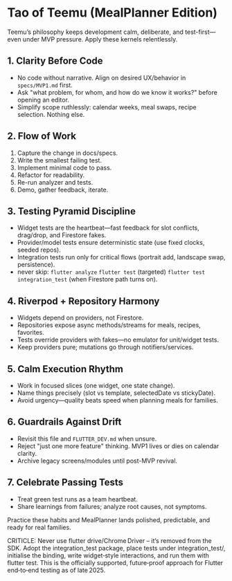 # Tao of Teemu (MealPlanner Edition)

Teemu’s philosophy keeps development calm, deliberate, and test-first—even under MVP pressure. Apply these kernels relentlessly.

## 1. Clarity Before Code
- No code without narrative. Align on desired UX/behavior in `specs/MVP1.md` first.
- Ask "what problem, for whom, and how do we know it works?" before opening an editor.
- Simplify scope ruthlessly: calendar weeks, meal swaps, recipe selection. Nothing else.

## 2. Flow of Work
1. Capture the change in docs/specs.
2. Write the smallest failing test.
3. Implement minimal code to pass.
4. Refactor for readability.
5. Re-run analyzer and tests.
6. Demo, gather feedback, iterate.

## 3. Testing Pyramid Discipline
- Widget tests are the heartbeat—fast feedback for slot conflicts, drag/drop, and Firestore fakes.
- Provider/model tests ensure deterministic state (use fixed clocks, seeded repos).
- Integration tests run only for critical flows (portrait add, landscape swap, persistence).
- never skip: `flutter analyze` `flutter test` (targeted) `flutter test integration_test` (when Firestore path turns on).

## 4. Riverpod + Repository Harmony
- Widgets depend on providers, not Firestore.
- Repositories expose async methods/streams for meals, recipes, favorites.
- Tests override providers with fakes—no emulator for unit/widget tests.
- Keep providers pure; mutations go through notifiers/services.

## 5. Calm Execution Rhythm
- Work in focused slices (one widget, one state change).
- Name things precisely (slot vs template, selectedDate vs stickyDate).
- Avoid urgency—quality beats speed when planning meals for families.

## 6. Guardrails Against Drift
- Revisit this file and `FLUTTER_DEV.md` when unsure.
- Reject "just one more feature" thinking. MVP1 lives or dies on calendar clarity.
- Archive legacy screens/modules until post-MVP revival.

## 7. Celebrate Passing Tests
- Treat green test runs as a team heartbeat.
- Share learnings from failures; analyze root causes, not symptoms.

Practice these habits and MealPlanner lands polished, predictable, and ready for real families.

CRITICLE: Never use flutter drive/Chrome Driver – it’s removed from the SDK.
Adopt the integration_test package, place tests under integration_test/, initialise the binding, write widget‑style interactions, and run them with flutter test. This is the officially supported, future‑proof approach for Flutter end‑to‑end testing as of late 2025.